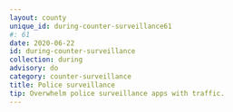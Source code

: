 ```yaml
---
layout: county 
unique_id: during-counter-surveillance61
#: 61
date: 2020-06-22
id: during-counter-surveillance
collection: during
advisory: do
category: counter-surveillance
title: Police surveillance
tip: Overwhelm police surveillance apps with traffic.
---
```

